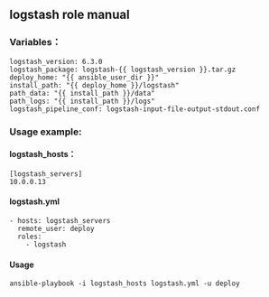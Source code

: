 ## logstash role manual

### Variables：

    logstash_version: 6.3.0
    logstash_package: logstash-{{ logstash_version }}.tar.gz
    deploy_home: "{{ ansible_user_dir }}"
    install_path: "{{ deploy_home }}/logstash"
    path_data: "{{ install_path }}/data"
    path_logs: "{{ install_path }}/logs"
    logstash_pipeline_conf: logstash-input-file-output-stdout.conf

### Usage example:

#### logstash_hosts：

    [logstash_servers]
    10.0.0.13

#### logstash.yml

    - hosts: logstash_servers
      remote_user: deploy
      roles:
        - logstash

#### Usage

`ansible-playbook -i logstash_hosts logstash.yml -u deploy`
